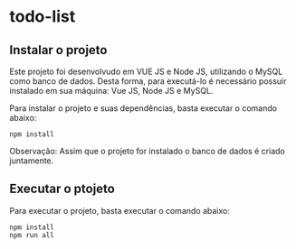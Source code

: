 # todo-list

## Instalar o projeto

Este projeto foi desenvolvudo em VUE JS e Node JS, utilizando o MySQL como banco de dados.
Desta forma, para executá-lo é necessário possuir instalado em sua máquina: Vue JS, Node JS e MySQL.

Para instalar o projeto e suas dependências, basta executar o comando abaixo:
```
npm install
```

Observação: Assim que o projeto for instalado o banco de dados é criado juntamente.

## Executar o ptojeto

Para executar o projeto, basta executar o comando abaixo:
```
npm install
npm run all
```

